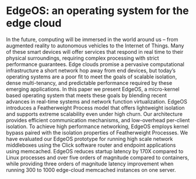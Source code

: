 EdgeOS: an operating system for the edge cloud
==================================

In the future, computing will be immersed in the world around us – from augmented reality to autonomous vehicles to the
Internet of Things. Many of these smart devices will offer services that respond in real time to their physical
surroundings, requiring complex processing with strict performance guarantees. Edge clouds promise a pervasive
computational infrastructure a short network hop away from end devices, but today’s operating systems are a poor fit to
meet the goals of scalable isolation, dense multi-tenancy, and predictable performance required by these emerging
applications. In this paper we present EdgeOS, a micro-kernel based operating system that meets these goals by blending
recent advances in real-time systems and network function virtualization. EdgeOS introduces a Featherweight Process
model that offers lightweight isolation and supports extreme scalability even under high churn. Our architecture
provides efficient communication mechanisms, and low-overhead per-client isolation. To achieve high performance
networking, EdgeOS employs kernel bypass paired with the isolation properties of Featherweight Processes. We have
evaluated our EdgeOS prototype for running high scale network middleboxes using the Click software router and endpoint
applications using memcached. EdgeOS reduces startup latency by 170X compared to Linux processes and over five orders of
magnitude compared to containers, while providing three orders of magnitude latency improvement when running 300 to 1000
edge-cloud memcached instances on one server.
